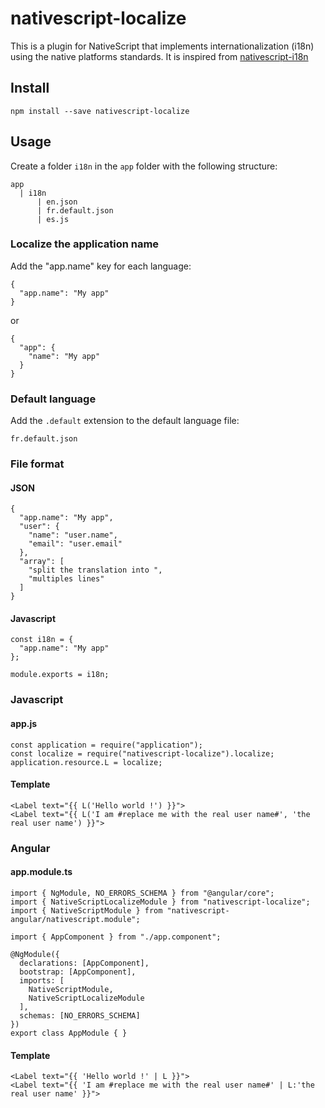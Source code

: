 # nativescript-localize
This is a plugin for NativeScript that implements internationalization (i18n) using the native platforms standards.
It is inspired from [nativescript-i18n](https://github.com/rborn/nativescript-i18n)

## Install
~~~
npm install --save nativescript-localize
~~~

## Usage
Create a folder `i18n` in the `app` folder with the following structure:
~~~
app
  | i18n
      | en.json
      | fr.default.json
      | es.js
~~~

### Localize the application name
Add the "app.name" key for each language:
~~~
{
  "app.name": "My app"
}
~~~
or
~~~
{
  "app": {
    "name": "My app"
  }
}
~~~

### Default language
Add the `.default` extension to the default language file:
~~~
fr.default.json
~~~

### File format
#### JSON ####
~~~
{
  "app.name": "My app",
  "user": {
    "name": "user.name",
    "email": "user.email"
  },
  "array": [
    "split the translation into ",
    "multiples lines"
  ]
}
~~~

#### Javascript ####
~~~
const i18n = {
  "app.name": "My app"
};

module.exports = i18n;
~~~

### Javascript
#### app.js ####
~~~
const application = require("application");
const localize = require("nativescript-localize").localize;
application.resource.L = localize;
~~~

#### Template ####
~~~
<Label text="{{ L('Hello world !') }}">
<Label text="{{ L('I am #replace me with the real user name#', 'the real user name') }}">
~~~

### Angular
#### app.module.ts ####
~~~
import { NgModule, NO_ERRORS_SCHEMA } from "@angular/core";
import { NativeScriptLocalizeModule } from "nativescript-localize";
import { NativeScriptModule } from "nativescript-angular/nativescript.module";

import { AppComponent } from "./app.component";

@NgModule({
  declarations: [AppComponent],
  bootstrap: [AppComponent],
  imports: [
    NativeScriptModule,
    NativeScriptLocalizeModule
  ],
  schemas: [NO_ERRORS_SCHEMA]
})
export class AppModule { }
~~~

#### Template ####
~~~
<Label text="{{ 'Hello world !' | L }}">
<Label text="{{ 'I am #replace me with the real user name#' | L:'the real user name' }}">
~~~
